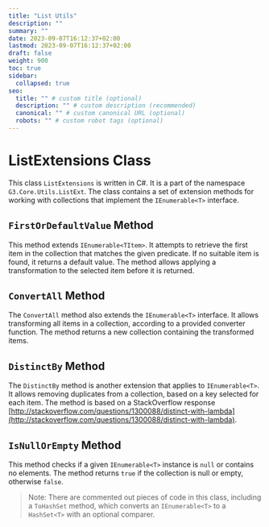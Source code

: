 ```yaml
---
title: "List Utils"
description: ""
summary: ""
date: 2023-09-07T16:12:37+02:00
lastmod: 2023-09-07T16:12:37+02:00
draft: false
weight: 900
toc: true
sidebar:
  collapsed: true
seo:
  title: "" # custom title (optional)
  description: "" # custom description (recommended)
  canonical: "" # custom canonical URL (optional)
  robots: "" # custom robot tags (optional)
---
```


# ListExtensions Class

This class `ListExtensions` is written in C#. It is a part of the namespace `G3.Core.Utils.ListExt`. The class contains a set of extension methods for working with collections that implement the `IEnumerable<T>` interface.

## `FirstOrDefaultValue` Method

This method extends `IEnumerable<TItem>`. It attempts to retrieve the first item in the collection that matches the given predicate. If no suitable item is found, it returns a default value. The method allows applying a transformation to the selected item before it is returned.

## `ConvertAll` Method

The `ConvertAll` method also extends the `IEnumerable<T>` interface. It allows transforming all items in a collection, according to a provided converter function. The method returns a new collection containing the transformed items.

## `DistinctBy` Method

The `DistinctBy` method is another extension that applies to `IEnumerable<T>`. It allows removing duplicates from a collection, based on a key selected for each item. The method is based on a StackOverflow response [http://stackoverflow.com/questions/1300088/distinct-with-lambda](http://stackoverflow.com/questions/1300088/distinct-with-lambda).

## `IsNullOrEmpty` Method

This method checks if a given `IEnumerable<T>` instance is `null` or contains no elements. The method returns `true` if the collection is null or empty, otherwise `false`.

> Note: There are commented out pieces of code in this class, including a `ToHashSet` method, which converts an `IEnumerable<T>` to a `HashSet<T>` with an optional comparer.